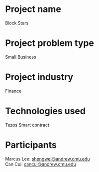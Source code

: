 # Project name
Block Stars

# Project problem type
Small Business

# Project industry
Finance

# Technologies used
Tezos Smart contract

# Participants
Marcus Lee: shengwel@andrew.cmu.edu</br>
Can Cui: cancui@andrew.cmu.edu
